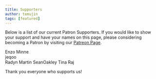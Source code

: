 ```yaml
---
title: Supporters
author: temujin
tags: [featured]
---
```

Below is a list of our current Patron Supporters. If you would like to show your support and have your names on this page, please considering becoming a Patron by visiting our [Patreon Page](https://www.patreon.com/SLColonies).

Enzo Minne<br>
jeqoo<br>
Radyn Martin
SeanOakley
Tina Raj

Thank you everyone who supports us!
